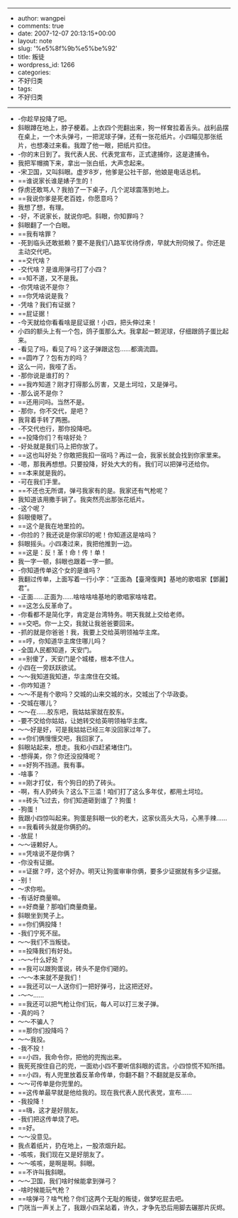 - --
- author: wangpei
- comments: true
- date: 2007-12-07 20:13:15+00:00
- layout: note
- slug: '%e5%8f%9b%e5%be%92'
- title: 叛徒
- wordpress_id: 1266
- categories:
- 不好归类
- tags:
- 不好归类
- --
- -你趁早投降了吧。
- 斜眼蹲在地上，脖子梗着。上衣四个兜翻出来，狗一样耷拉着舌头。战利品摆在桌上，一个木头弹弓，一把泥球子弹，还有一张花纸片。小四瞄见那张纸片，也想凑过来看。我蹬了他一眼，把纸片扣住。
- -你的末日到了。我代表人民、代表党宣布，正式逮捕你，这是逮捕令。
- 我把军帽摘下来，拿出一张白纸，大声念起来。
- -宋卫国，又叫斜眼。虚岁8岁，他爹是公社干部，他娘是电话总机。
- ==谁说家长谁是婊子生的！
- 俘虏还敢骂人？我拍了一下桌子，几个泥球震落到地上。
- ==我说你爹是死老百姓，你愿意吗？
- 我想了想，有理。
- -好，不说家长，就说你吧。斜眼，你知罪吗？
- 斜眼翻了一个白眼。
- ==我有啥罪？
- -死到临头还敢抵赖？要不是我们八路军优待俘虏，早就大刑伺候了。你还是主动交代吧。
- ==交代啥？
- -交代啥？是谁用弹弓打了小四？
- ==知不道，又不是我。
- -你凭啥说不是你？
- ==你凭啥说是我？
- -凭啥？我们有证据？
- ==屁证据！
- -今天就给你看看啥是屁证据！小四，把头伸过来！
- 小四的额头上有一个包，鸽子蛋那么大。我拿起一颗泥球，仔细跟鸽子蛋比起来。
- -看见了吗，看见了吗？这子弹跟这包……都滴流圆。
- ==圆咋了？包有方的吗？
- 这么一问，我哑了舌。
- -那你说是谁打的？
- ==我咋知道？刚才打得那么厉害，又是土坷垃，又是弹弓。
- -那么说不是你？
- ==还用问吗。当然不是。
- -那你，你不交代，是吧？
- 我背着手转了两圈。
- -不交代也行，那你投降吧。
- ==投降你们？有啥好处？
- -好处就是我们马上把你放了。
- ==这也叫好处？你敢把我扣一宿吗？再过一会，我家长就会找到你家里来。
- -嗯，那我再想想。只要投降，好处大大的有。我们可以把弹弓还给你。
- ==本来就是我的。
- -可在我们手里。
- ==不还也无所谓，弹弓我家有的是。我家还有气枪呢？
- 我知道该用撒手锏了。我突然亮出那张花纸片。
- -这个呢？
- 斜眼傻眼了。
- ==这个是我在地里捡的。
- -你捡的？我还说是你家印的呢！你知道这是啥吗？
- 斜眼摇头。小四凑过来，我把他推到一边。
- ==这是：反！革！命！传！单！
- 我一字一顿，斜眼也跟着一字一颤。
- -你知道传单这个女的是谁吗？
- 我翻过传单，上面写着一行小字：“正面為【臺灣復興】基地的歌唱家【鄧麗】君”。
- -正面……正面为……啥啥啥啥基地的歌唱家啥啥君。
- ==这怎么反革命了。
- -你看都不是简化字，肯定是台湾特务。明天我就上交给老师。
- ==交吧。你一上交，我就让我爸爸要回来。
- -抓的就是你爸爸！我，我要上交给英明领袖华主席。
- ==哼，你知道华主席住哪儿吗？
- -全国人民都知道，天安门。
- ==别傻了，天安门是个城楼，根本不住人。
- 小四在一旁跃跃欲试。
- ～～我知道我知道，华主席住在交城。
- -你咋知道？
- ～～不是有个歌吗？交城的山来交城的水，交城出了个华政委。
- -交城在哪儿？
- ～～在……胶东吧，我姑姑家就在胶东。
- -要不交给你姑姑，让她转交给英明领袖华主席。
- ～～好是好，可是我姑姑已经三年没回家过年了。
- ==你们俩慢慢交吧，我回家了。
- 斜眼站起来，想走。我和小四赶紧堵住门。
- -想得美，你？你还没投降呢？
- ==好狗不挡道。我有事。
- -啥事？
- ==刚才打仗，有个狗日的扔了砖头。
- -啊，有人扔砖头？这么下三滥！咱们打了这么多年仗，都用土坷垃。
- ==砖头飞过去，你们知道砸到谁了？狗蛋！
- -狗蛋！
- 我跟小四惊叫起来。狗蛋是斜眼一伙的老大，这家伙高头大马，心黑手辣……
- ==我看砖头就是你俩扔的。
- -放屁！
- ～～诬赖好人。
- ==凭啥说不是你俩？
- -你没有证据。
- ==证据？哼，这个好办。明天让狗蛋审审你俩，要多少证据就有多少证据。
- -别！
- ～求你啦。
- -有话好商量嘛。
- ==好商量？那咱们商量商量。
- 斜眼坐到凳子上。
- ==你们俩投降！
- -我们宁死不屈。
- ～～我们不当叛徒。
- ==投降我们有好处。
- -～～什么好处？
- ==我可以跟狗蛋说，砖头不是你们砸的。
- -～～本来就不是我们！
- ==我还可以一人送你们一把好弹弓，比这把还好。
- -～～……
- ==我还可以把气枪让你们玩，每人可以打三发子弹。
- -真的吗？
- ～～不骗人？
- ==那你们投降吗？
- ～～我投。
- -我不投！
- ==小四，我命令你，把他的兜掏出来。
- 我死死按住自己的兜，一面劝小四不要听信斜眼的谎言。小四惊慌不知所措。
- ==小四，有人兜里放着反革命传单，你翻不翻？不翻就是反革命。
- ～～可传单是你兜里的。
- ==这传单最早就是他给我的。现在我代表人民代表党，宣布……
- -我投降！
- ==嗨，这才是好朋友。
- -我们把这传单烧了吧。
- ==好。
- ～～没意见。
- 我点着纸片，扔在地上，一股浓烟升起。
- -咳咳，我们现在又是好朋友了。
- ～～咳咳，是啊是啊。斜眼。
- ==不许叫我斜眼。
- ～～卫国，我们啥时候能拿到弹弓？
- -啥时候能玩气枪？
- ==啥弹弓？啥气枪？你们这两个无耻的叛徒，做梦吃屁去吧。
- 门咣当一声关上了，我跟小四呆站着，许久，才争先恐后用脚去碾那片灰烬。
